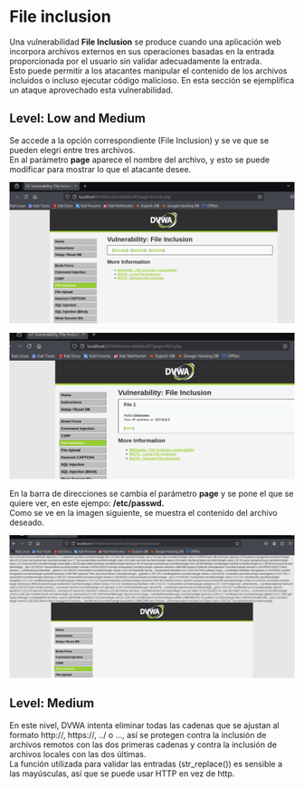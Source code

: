 # File inclusion
Una vulnerabilidad **File Inclusion** se produce cuando una aplicación web incorpora archivos externos en sus operaciones basadas en la entrada proporcionada por el usuario sin validar adecuadamente la entrada. \
Esto puede permitir a los atacantes manipular el contenido de los archivos incluidos o incluso ejecutar código malicioso.
En esta sección se ejemplifica un ataque aprovechado esta vulnerabilidad.
## Level: Low and Medium
Se accede a la opción correspondiente (File Inclusion) y se ve que se pueden elegri entre tres archivos. \
En al parámetro **page** aparece el nombre del archivo, y esto se puede modificar para mostrar lo que el atacante desee.

![Acceso file include](https://github.com/PPS11148274/apache_hardening/blob/main/DVWA/file_inclusion/asset/Inicio%20file%20include.png)

![Carga file1](https://github.com/PPS11148274/apache_hardening/blob/main/DVWA/file_inclusion/asset/file1.png) 

En la barra de direcciones se cambia el parámetro **page** y se pone el que se quiere ver, en este ejempo: **/etc/passwd.** \
Como se ve en la imagen siguiente, se muestra el contenido del archivo deseado.

![Muestra /etc/passwd](https://github.com/PPS11148274/apache_hardening/blob/main/DVWA/file_inclusion/asset/passwd.png)

## Level: Medium

En este nivel, DVWA intenta eliminar todas las cadenas que se ajustan al formato http://, https://, ../ o ..\., así se protegen contra la inclusión de archivos remotos con las dos primeras cadenas y contra la inclusión de archivos locales con las dos últimas. \
La función utilizada para validar las entradas (str_replace()) es sensible a las mayúsculas, así que se puede usar HTTP en vez de http.

